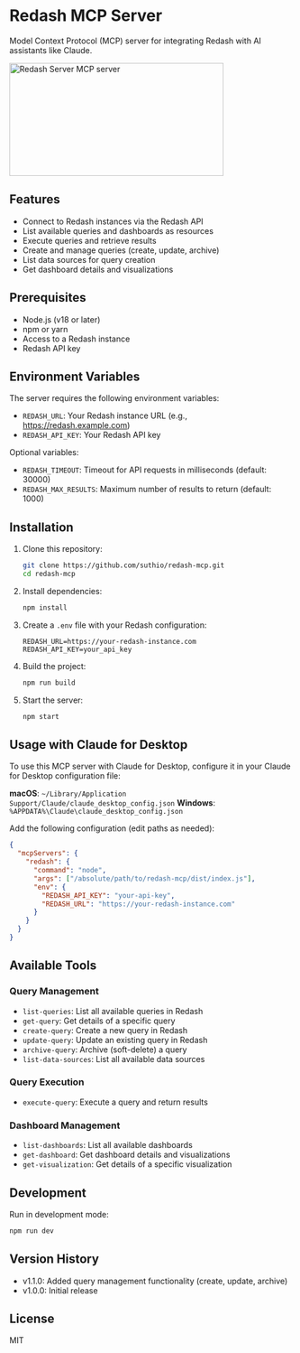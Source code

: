 # Redash MCP Server

Model Context Protocol (MCP) server for integrating Redash with AI assistants like Claude.

<a href="https://glama.ai/mcp/servers/j9bl90s3tw">
  <img width="380" height="200" src="https://glama.ai/mcp/servers/j9bl90s3tw/badge" alt="Redash Server MCP server" />
</a>

## Features

- Connect to Redash instances via the Redash API
- List available queries and dashboards as resources
- Execute queries and retrieve results
- Create and manage queries (create, update, archive)
- List data sources for query creation
- Get dashboard details and visualizations

## Prerequisites

- Node.js (v18 or later)
- npm or yarn
- Access to a Redash instance
- Redash API key

## Environment Variables

The server requires the following environment variables:

- `REDASH_URL`: Your Redash instance URL (e.g., https://redash.example.com)
- `REDASH_API_KEY`: Your Redash API key

Optional variables:
- `REDASH_TIMEOUT`: Timeout for API requests in milliseconds (default: 30000)
- `REDASH_MAX_RESULTS`: Maximum number of results to return (default: 1000)

## Installation

1. Clone this repository:
   ```bash
   git clone https://github.com/suthio/redash-mcp.git
   cd redash-mcp
   ```

2. Install dependencies:
   ```bash
   npm install
   ```

3. Create a `.env` file with your Redash configuration:
   ```
   REDASH_URL=https://your-redash-instance.com
   REDASH_API_KEY=your_api_key
   ```

4. Build the project:
   ```bash
   npm run build
   ```

5. Start the server:
   ```bash
   npm start
   ```

## Usage with Claude for Desktop

To use this MCP server with Claude for Desktop, configure it in your Claude for Desktop configuration file:

**macOS**: `~/Library/Application Support/Claude/claude_desktop_config.json`
**Windows**: `%APPDATA%\Claude\claude_desktop_config.json`

Add the following configuration (edit paths as needed):

```json
{
  "mcpServers": {
    "redash": {
      "command": "node",
      "args": ["/absolute/path/to/redash-mcp/dist/index.js"],
      "env": {
        "REDASH_API_KEY": "your-api-key",
        "REDASH_URL": "https://your-redash-instance.com"
      }
    }
  }
}
```

## Available Tools

### Query Management
- `list-queries`: List all available queries in Redash
- `get-query`: Get details of a specific query 
- `create-query`: Create a new query in Redash
- `update-query`: Update an existing query in Redash
- `archive-query`: Archive (soft-delete) a query
- `list-data-sources`: List all available data sources

### Query Execution
- `execute-query`: Execute a query and return results

### Dashboard Management
- `list-dashboards`: List all available dashboards
- `get-dashboard`: Get dashboard details and visualizations 
- `get-visualization`: Get details of a specific visualization

## Development

Run in development mode:
```bash
npm run dev
```

## Version History

- v1.1.0: Added query management functionality (create, update, archive)
- v1.0.0: Initial release

## License

MIT